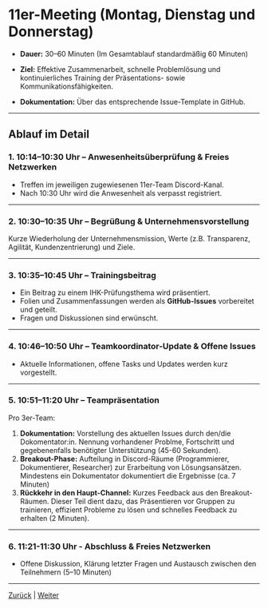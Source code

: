 # 11er-Meeting (Montag, Dienstag und Donnerstag)

- **Dauer:** 30–60 Minuten (Im Gesamtablauf standardmäßig 60 Minuten)

- **Ziel:** Effektive Zusammenarbeit, schnelle Problemlösung und kontinuierliches Training der Präsentations- sowie Kommunikationsfähigkeiten.

- **Dokumentation:** Über das entsprechende Issue-Template in GitHub.

---

## Ablauf im Detail

### 1. 10:14–10:30 Uhr – Anwesenheitsüberprüfung & Freies Netzwerken

- Treffen im jeweiligen zugewiesenen 11er-Team Discord-Kanal.
- Nach 10:30 Uhr wird die Anwesenheit als verpasst registriert.

---

### 2. 10:30–10:35 Uhr – Begrüßung & Unternehmensvorstellung

Kurze Wiederholung der Unternehmensmission, Werte (z.B. Transparenz, Agilität, Kundenzentrierung) und Ziele.

---

### 3. 10:35–10:45 Uhr – Trainingsbeitrag

- Ein Beitrag zu einem IHK-Prüfungsthema wird präsentiert.
- Folien und Zusammenfassungen werden als **GitHub-Issues** vorbereitet und geteilt.
- Fragen und Diskussionen sind erwünscht.

---

### 4. 10:46–10:50 Uhr – Teamkoordinator-Update & Offene Issues

- Aktuelle Informationen, offene Tasks und Updates werden kurz vorgestellt.

---

### 5. 10:51–11:20 Uhr – Teampräsentation

Pro 3er-Team:

1. **Dokumentation:** Vorstellung des aktuellen Issues durch den/die Dokomentator:in. Nennung vorhandener Problme, Fortschritt und gegebenenfalls benötigter Unterstützung (45-60 Sekunden).
2. **Breakout-Phase:** Aufteilung in Discord-Räume (Programmierer, Dokumentierer, Researcher) zur Erarbeitung von Lösungsansätzen. Mindestens ein Dokumentator dokumentiert die Ergebnisse (ca. 7 Minuten)
3. **Rückkehr in den Haupt-Channel:** Kurzes Feedback aus den Breakout-Räumen. Dieser Teil dient dazu, das Präsentieren vor Gruppen zu trainieren, effizient Probleme zu lösen und schnelles Feedback zu erhalten (2 Minuten).

---

### 6. 11:21-11:30 Uhr - Abschluss & Freies Netzwerken

- Offene Diskussion, Klärung letzter Fragen und Austausch zwischen den Teilnehmern (5–10 Minuten)

---

[Zurück](../01-allgemein-morgens/README.md) | [Weiter](../03-teamkoordination/README.md)
